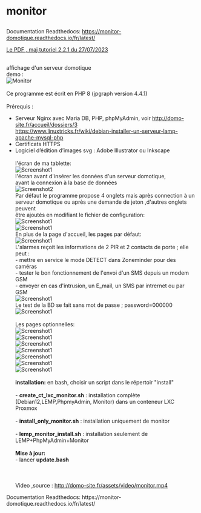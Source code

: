 # monitor  <p>
Documentation Readthedocs: https://monitor-domotique.readthedocs.io/fr/latest/  </p>
<a href="Manuel utilisateur MONITOR_DOMOTIQUE.pdf"> Le PDF , maj tutoriel 2.2.1 du 27/07/2023</a> <br><br>

affichage d'un serveur domotique<br>demo : <br>
<img src="readme_img/monitor.gif" alt="Monitor" style="max-width: 100%;"><br><br>
Ce programme est écrit en PHP 8 (jpgraph version 4.4.1) <br><br>
Prérequis :
-	Serveur Nginx avec Maria DB, PHP, phpMyAdmin, voir http://domo-site.fr/accueil/dossiers/3<br>
https://www.linuxtricks.fr/wiki/debian-installer-un-serveur-lamp-apache-mysql-php <br>
-	Certificats HTTPS<br>
-	Logiciel d’édition d’images svg : Adobe Illustrator ou Inkscape<br><br>
l'écran de ma tablette:<br>
<img src="readme_img/image1a.jpg" alt="Screenshot1" style="max-width: 100%;"><br>
l'écran avant d'insérer les données d'un serveur domotique,<br> avant la connexion à la base de données<br>
<img src="readme_img/image2.jpg" alt="Screenshot2" style="max-width: 100%;"><br>
Par défaut le programme propose 4 onglets mais après connection à un <br>serveur domotique ou après une demande de jeton ,d'autres onglets peuvent <br>être ajoutés en modifiant le fichier de configuration:<br>
<img src="readme_img/image3.jpg" alt="Screenshot1" style="max-width: 100%;"><br>
<img src="readme_img/image4.jpg" alt="Screenshot1" style="max-width: 100%;"><br>
En plus de la page d'accueil, les pages par défaut:<br>
<img src="readme_img/image6.jpg" alt="Screenshot1" style="max-width: 100%;"><br>
L'alarmes reçoit les informations de 2 PIR et 2 contacts de porte ; elle peut :<br>- mettre en service le mode DETECT dans Zoneminder pour des caméras<br>- tester le bon fonctionnement de l'envoi d'un SMS depuis un modem GSM <br>- envoyer en cas d'intrusion, un E_mail, un SMS par intrernet ou par GSM<br> 
<img src="readme_img/image7.jpg" alt="Screenshot1" style="max-width: 100%;"><br>
Le test de la BD se fait sans mot de passe ; password=000000<br>
<img src="readme_img/image8.jpg" alt="Screenshot1" style="max-width: 100%;"><br><br>
Les pages optionnelles:<br>
<img src="readme_img/image5.jpg" alt="Screenshot1" style="max-width: 100%;"><br>
<img src="readme_img/image9.jpg" alt="Screenshot1" style="max-width: 100%;"><br>
<img src="readme_img/image10.jpg" alt="Screenshot1" style="max-width: 100%;"><br>
<img src="readme_img/image11.jpg" alt="Screenshot1" style="max-width: 100%;"><br>
<img src="readme_img/image12.jpg" alt="Screenshot1" style="max-width: 100%;"><br>
<img src="readme_img/image13.jpg" alt="Screenshot1" style="max-width: 100%;"><br>
<img src="readme_img/image14.jpg" alt="Screenshot1" style="max-width: 100%;"><br>
<br> <strong>installation:</strong> en bash, choisir un script dans le répertoir "install" <br><br>- <strong>create_ct_lxc_monitor.sh</strong> : installation complète (Debian12,LEMP,PhpmyAdmin, Monitor) dans un conteneur LXC Proxmox<br><br>- <strong>install_only_monitor.sh</strong> : installation uniquement de monitor<br><br>- <strong>lemp_monitor_install.sh</strong> : installation seulement de LEMP+PhpMyAdmin+Monitor <br><br><strong>Mise à jour:</strong><br>- lancer <strong>update.bash</strong><br><br>
<br><br>Video ,source : http://domo-site.fr/assets/video/monitor.mp4<br>
  <p>Documentation Readthedocs: https://monitor-domotique.readthedocs.io/fr/latest/  </p>
